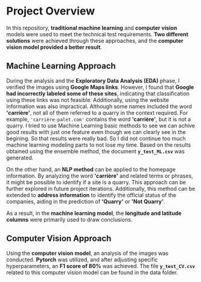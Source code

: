 # Project Overview

In this repository, **traditional machine learning** and **computer vision** models were used to meet the technical test requirements. **Two different solutions** were achieved through these approaches, and the **computer vision model provided a better result**.

## Machine Learning Approach
During the analysis and the **Exploratory Data Analysis (EDA)** phase, I verified the images using **Google Maps links**. However, I found that **Google had incorrectly labeled some of these sites**, indicating that classification using these links was not feasible. Additionally, using the website information was also impractical. Although some names included the word **'carrière'**, not all of them referred to a quarry in the context required. For example, `'carrière-palet.com'` contains the word **'carrière'**, but it is not a quarry.
I tried to use Machine Learning basic methods to see we can achive good results with just one feature even though we can clearly see in the  begining. So that results were really bad. So I did not continue too much machine learning modeling parts to not lose my time.  Based on the results obtained using the ensemble method, the document **`y_test_ML.csv`** was generated.

On the other hand, an **NLP method** can be applied to the homepage information. By analyzing the word **'carrière'** and related terms or phrases, it might be possible to identify if a site is a quarry. This approach can be further explored in future project iterations. Additionally, this method can be extended to **address information** to identify the official status of the companies, aiding in the prediction of **'Quarry'** or **'Not Quarry'**.

As a result, in the **machine learning model**, the **longitude and latitude columns** were primarily used to draw conclusions.

## Computer Vision Approach
Using the **computer vision model**, an analysis of the images was conducted. **Pytorch** was utilized, and after adjusting specific hyperparameters, an **F1 score of 80%** was achieved. The file **`y_test_CV.csv`** related to this computer vision model can be found in the data folder.
